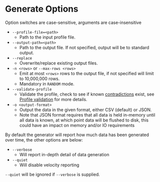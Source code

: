 # Generate Options
Option switches are case-sensitive, arguments are case-insensitive

* `--profile-file=<path>`
    * Path to the input profile file.
* `--output-path=<path>`
    * Path to the output file.  If not specified, output will be to standard output.
* `--replace`
    * Overwrite/replace existing output files.
* `-n <rows>` or `--max-rows <rows>`
   * Emit at most `<rows>` rows to the output file, if not specified will limit to 10,000,000 rows.
   * Mandatory in `RANDOM` mode.
* `--validate-profile`
   * Validate the profile, check to see if known [contradictions](../../generator/docs/Contradictions.md) exist, see [Profile validation](../../generator/docs/ProfileValidation.md) for more details.
* `-o <output-format>`
   * Output the data in the given format, either CSV (default) or JSON.
   * Note that JSON format requires that all data is held in-memory until all data is known, at which point data will be flushed to disk, this could have an impact on memory and/or IO requirements

By default the generator will report how much data has been generated over time, the other options are below:
* `--verbose`
    * Will report in-depth detail of data generation
* `--quiet`
    * Will disable velocity reporting
    
`--quiet` will be ignored if `--verbose` is supplied.
